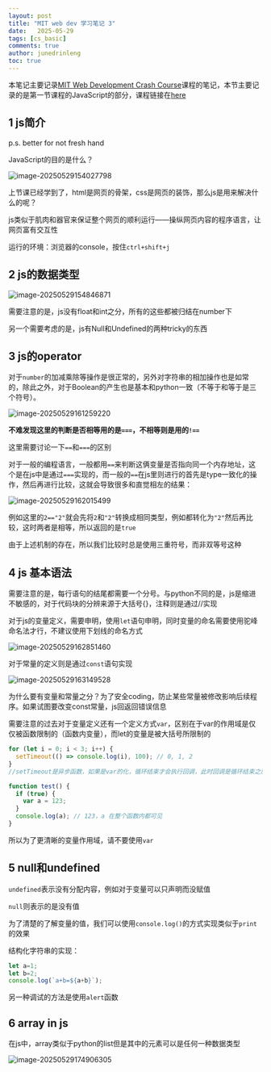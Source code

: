 ```yaml
---
layout: post
title: "MIT web dev 学习笔记 3"
date:   2025-05-29
tags: [cs_basic]
comments: true
author: junedrinleng
toc: true
---
```


本笔记主要记录[MIT Web Development Crash Course](https://weblab.mit.edu/schedule)课程的笔记，本节主要记录的是第一节课程的JavaScript的部分，课程链接在[here](https://www.youtube.com/watch?v=OMuYHyBi-Ms&ab_channel=MITWebLab%286.962%29)

<!-- more -->

## 1 js简介

p.s. better for not fresh hand

JavaScript的目的是什么？

![image-20250529154027798](./2025-05-29-MIT_Web_Dev_3.assets/image-20250529154027798.png)

上节课已经学到了，html是网页的骨架，css是网页的装饰，那么js是用来解决什么的呢？

js类似于肌肉和器官来保证整个网页的顺利运行——操纵网页内容的程序语言，让网页富有交互性

运行的环境：浏览器的console，按住`ctrl+shift+j`

## 2 js的数据类型

![image-20250529154846871](./2025-05-29-MIT_Web_Dev_3.assets/image-20250529154846871.png)

需要注意的是，js没有float和int之分，所有的这些都被归结在number下

另一个需要考虑的是，js有Null和Undefined的两种tricky的东西

## 3 js的operator

对于`number`的加减乘除等操作是很正常的，另外对字符串的相加操作也是如常的，除此之外，对于Boolean的产生也是基本和python一致（不等于和等于是三个符号）。

![image-20250529161259220](./2025-05-29-MIT_Web_Dev_3.assets/image-20250529161259220.png)

**不难发现这里的判断是否相等用的是`===`，不相等则是用的`!==`**

这里需要讨论一下`==`和`===`的区别

对于一般的编程语言，一般都用`==`来判断这俩变量是否指向同一个内存地址，这个是在js中是通过`===`实现的，而一般的`==`在js里则进行的首先是type一致化的操作，然后再进行比较，这就会导致很多和直觉相左的结果：

![image-20250529162015499](./2025-05-29-MIT_Web_Dev_3.assets/image-20250529162015499.png)

例如这里的`2=="2"`就会先将`2`和`"2"`转换成相同类型，例如都转化为`"2"`然后再比较，这时两者是相等，所以返回的是`true`

由于上述机制的存在，所以我们比较时总是使用三重符号，而非双等号这种

## 4 js 基本语法

需要注意的是，每行语句的结尾都需要一个分号。与python不同的是，js是缩进不敏感的，对于代码块的分辨来源于大括号{}，注释则是通过//实现

对于js的变量定义，需要申明，使用`let`语句申明，同时变量的命名需要使用驼峰命名法才行，不建议使用下划线的命名方式

![image-20250529162851460](./2025-05-29-MIT_Web_Dev_3.assets/image-20250529162851460.png)

对于常量的定义则是通过`const`语句实现

![image-20250529163149528](./2025-05-29-MIT_Web_Dev_3.assets/image-20250529163149528.png)

为什么要有变量和常量之分？为了安全coding，防止某些常量被修改影响后续程序。如果试图要改变const常量，js回返回错误信息

需要注意的过去对于变量定义还有一个定义方式`var`，区别在于var的作用域是仅仅被函数限制的（函数内变量），而let的变量是被大括号所限制的

~~~javascript
for (let i = 0; i < 3; i++) {
  setTimeout(() => console.log(i), 100); // 0, 1, 2
}
//setTimeout是异步函数，如果是var的化，循环结束才会执行回调，此时回调是循环结束之后进行的也就说i全都是3了
~~~

~~~javascript
function test() {
  if (true) {
    var a = 123;
  }
  console.log(a); // 123，a 在整个函数内都可见
}

~~~

所以为了更清晰的变量作用域，请不要使用`var`

## 5 null和undefined

`undefined`表示没有分配内容，例如对于变量可以只声明而没赋值

`null`则表示的是没有值 

为了清楚的了解变量的值，我们可以使用`console.log()`的方式实现类似于`print`的效果

结构化字符串的实现：

~~~javascript
let a=1;
let b=2;
console.log(`a+b=${a+b}`);
~~~

另一种调试的方法是使用`alert`函数

## 6 array in js

在js中，array类似于python的list但是其中的元素可以是任何一种数据类型

![image-20250529174906305](./2025-05-29-MIT_Web_Dev_3.assets/image-20250529174906305.png)

